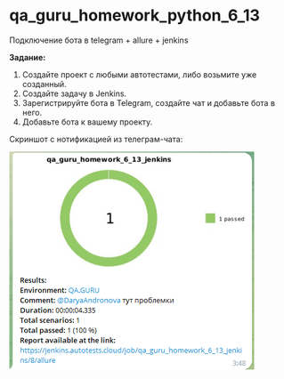 # qa_guru_homework_python_6_13
Подключение бота в telegram + allure + jenkins


**Задание:**
1. Создайте проект с любыми автотестами, либо возьмите уже созданный.
2. Создайте задачу в Jenkins.
3. Зарегистрируйте бота в Telegram, создайте чат и добавьте бота в него. 
4. Добавьте бота к вашему проекту.



Скриншот с нотификацией из телеграм-чата:

![2023-07-25_03-54-32.png](https://github.com/DaryaAndro/qa_guru_homework_python_6_13/blob/master/2023-07-25_03-54-32.png)
